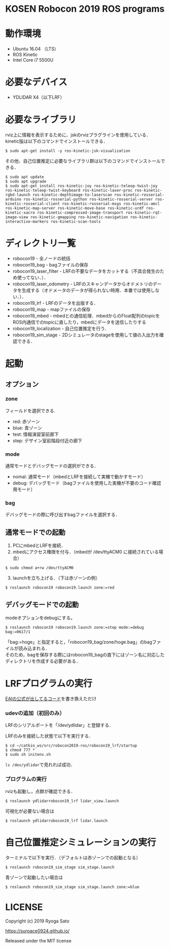 # KOSEN Robocon 2019 ROS programs

# 動作環境
* Ubuntu 16.04 （LTS）
* ROS Kinetic
* Intel Core i7 5500U

# 必要なデバイス
* YDLIDAR X4（以下LRF）

# 必要なライブラリ
rviz上に情報を表示するために、jskのrvizプラグラインを使用している．
kinetic版は以下のコマンドでインストールできる．
```shell
$ sudo apt-get install -y ros-kinetic-jsk-visualization
```

その他、自己位置推定に必要なライブラリ群は以下のコマンドでインストールできる．
```shell
$ sudo apt update
$ sudo apt upgrade
$ sudo apt-get install ros-kinetic-joy ros-kinetic-teleop-twist-joy ros-kinetic-teleop-twist-keyboard ros-kinetic-laser-proc ros-kinetic-rgbd-launch ros-kinetic-depthimage-to-laserscan ros-kinetic-rosserial-arduino ros-kinetic-rosserial-python ros-kinetic-rosserial-server ros-kinetic-rosserial-client ros-kinetic-rosserial-msgs ros-kinetic-amcl ros-kinetic-map-server ros-kinetic-move-base ros-kinetic-urdf ros-kinetic-xacro ros-kinetic-compressed-image-transport ros-kinetic-rqt-image-view ros-kinetic-gmapping ros-kinetic-navigation ros-kinetic-interactive-markers ros-kinetic-scan-tools
```

# ディレクトリ一覧
* robocon19 - 全ノードの統括
* robocon19_bag - bagファイルの保存
* robocon19_laser_filter - LRFの不要なデータをカットする（不具合発生のため使ってない．）．
* robocon19_laser_odometry - LRFのスキャンデータからオドメトリのデータを生成する（オドメータのデータが得られない時用．本番では使用しない．）．
* robocon19_lrf - LRFのデータを出版する．
* robocon19_map - mapファイルの保存
* robocon19_mbed - mbedとの通信処理．mbedからのFloat配列のtopicをROS内通信でのtopicに直したり，mbedにデータを送信したりする
* robocon19_localization - 自己位置推定を行う．
* robocon19_sim_stage - 2Dシミュレータのstageを使用して値の入出力を確認できる．


# 起動
## オプション
### zone
フィールドを選択できる.
* red: 赤ゾーン
* blue: 青ゾーン
* test: 情報演習室前廊下
* step: デザイン室前階段付近の廊下

### mode
通常モードとデバッグモードの選択ができる．
* nomal: 通常モード（mbedとLRFを接続して実機で動かすモード）
* debug: デバッグモード（bagファイルを使用した実機が不要のコード確認用モード）

### bag
デバッグモードの際に呼び出すbagファイルを選択する．

## 通常モードでの起動
1. PCにmbedとLRFを接続．
2. mbedにアクセス権限を付与．（mbedが /dev/ttyACM0 に接続されている場合）
```shell
$ sudo chmod a+rw /dev/ttyACM0
```

3. launchを立ち上げる．（下は赤ゾーンの例）
```shell
$ roslaunch robocon19 robocon19.launch zone:=red
```

## デバッグモードでの起動
modeオプションをdebugにする。
```shell
$ roslaunch robocon19 robocon19.launch zone:=step mode:=debug bag:=0617/1
```
「bag:=hoge」と指定すると，「robocon19_bag/zone/hoge.bag」のbagファイルが読み込まれる．<br>
そのため，bagを保存する際にはrobocon19_bagの直下にはゾーン名に対応したディレクトリを作成する必要がある．


# LRFプログラムの実行
[EAIの公式が出してるコード](https://github.com/EAIBOT/ydlidar)を書き換えただけ

### udevの追加（初回のみ）
LRFのシリアルポートを「/dev/ydlidar」と登録する．

LRFのみを接続した状態で以下を実行する．
```shell
$ cd ~/catkin_ws/src/robocon2019-ros/robocon19_lrf/startup
$ chmod 777 *
$ sudo sh initenv.sh
```

`ls /dev/ydlidar`で見れれば成功．

### プログラムの実行
rvizも起動し，点群が確認できる．
```shell
$ roslaunch ydlidarrobocon19_lrf lidar_view.launch
```

可視化が必要ない場合は
```shell
$ roslaunch ydlidarrobocon19_lrf lidar.launch
```


# 自己位置推定シミュレーションの実行
ターミナルで以下を実行．（デフォルトは赤ゾーンでの起動となる）
```shell
$ roslaunch robocon19_sim_stage sim_stage.launch
```

青ゾーンで起動したい場合は
```shell
$ roslaunch robocon19_sim_stage sim_stage.launch zone:=blue
```
# LICENSE
Copyright (c) 2019 Ryoga Sato

https://surpace0924.github.io/

Released under the MIT license
